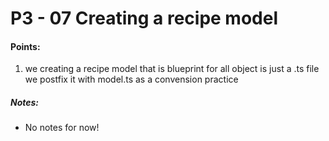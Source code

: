
# P3 - 07 Creating a recipe model

#### Points:
 1. we creating a recipe model that is blueprint for all object is just a .ts file we postfix it with model.ts as a convension practice




##### Notes:
 * No notes for now!

